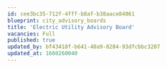 ```yaml
---
id: cee3bc35-712f-4fff-b8af-b38aace84061
blueprint: city_advisory_boards
title: 'Electric Utility Advisory Board'
vacancies: Full
published: true
updated_by: bf43418f-b641-40a9-8284-93dfcbbc3207
updated_at: 1660260040
---
```

